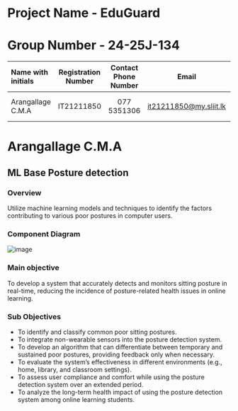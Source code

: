 # Project Name - EduGuard
# Group Number - 24-25J-134
| Name with initials | Registration Number | Contact Phone Number | Email                 | Badge         |
| :---               |     :---:           |          :---:       |         :---:         |       :---:   |
| Arangallage C.M.A           | IT21211850          | 077 5351306        | it21211850@my.sliit.lk| ![visitor badge](https://custom-icon-badges.demolab.com/badge/⭐-Leader-red)   | 

# Arangallage C.M.A

## ML Base Posture detection  

### Overview 
Utilize machine learning models and techniques to identify the factors contributing to various poor postures in computer users.

### Component Diagram 
![image](https://github.com/user-attachments/assets/21ff9a1c-6d58-40b7-9bc5-e2cfd59c0c63)


### Main objective 
To develop a system that accurately detects and monitors sitting posture in real-time, reducing the incidence of posture-related health issues in online learning.

### Sub Objectives
* To identify and classify common poor sitting postures.
* To integrate non-wearable sensors into the posture detection system.
* To develop an algorithm that can differentiate between temporary and sustained poor postures, providing feedback only when necessary.
* To evaluate the system’s effectiveness in different environments (e.g., home, library, and classroom settings).
* To assess user compliance and comfort while using the posture detection system over an extended period.
* To analyze the long-term health impact of using the posture detection system among online learning students.
